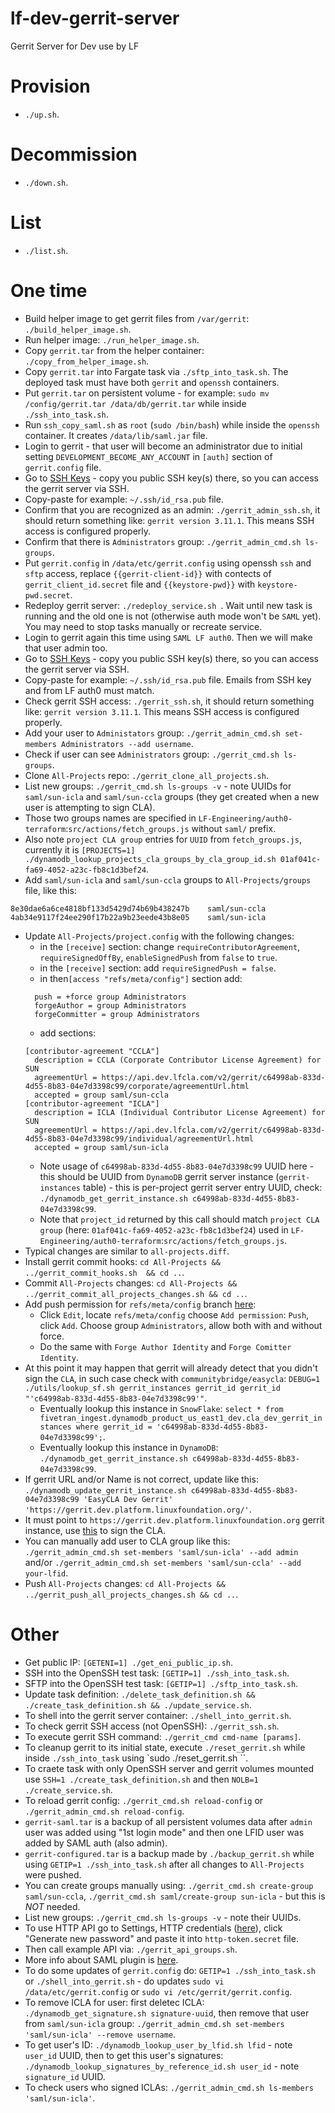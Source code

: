 # lf-dev-gerrit-server
Gerrit Server for Dev use by LF


# Provision

- `` ./up.sh ``.


# Decommission

- `` ./down.sh ``.


# List

- `` ./list.sh ``.


# One time

- Build helper image to get gerrit files from `/var/gerrit`: `` ./build_helper_image.sh ``.
- Run helper image: `` ./run_helper_image.sh ``.
- Copy `gerrit.tar` from the helper container: `` ./copy_from_helper_image.sh ``.
- Copy `gerrit.tar` into Fargate task via `` ./sftp_into_task.sh ``. The deployed task must have both `gerrit` and `openssh` containers.
- Put `gerrit.tar` on persistent volume - for example: `sudo mv /config/gerrit.tar /data/db/gerrit.tar` while inside `` ./ssh_into_task.sh ``.
- Run `ssh_copy_saml.sh` as `root` (`sudo /bin/bash`) while inside the `openssh` container. It creates `/data/lib/saml.jar` file.
- Login to gerrit - that user will become an administrator due to initial setting `DEVELOPMENT_BECOME_ANY_ACCOUNT` in `[auth]` section of `gerrit.config` file.
- Go to [SSH Keys](https://gerrit.dev.platform.linuxfoundation.org/settings/#SSHKeys) - copy you public SSH key(s) there, so you can access the gerrit server via SSH.
- Copy-paste for example: `~/.ssh/id_rsa.pub` file.
- Confirm that you are recognized as an admin: `` ./gerrit_admin_ssh.sh ``, it should return something like: `gerrit version 3.11.1`. This means SSH access is configured properly.
- Confirm that there is `Administrators` group: `` ./gerrit_admin_cmd.sh ls-groups ``.
- Put `gerrit.config` in `/data/etc/gerrit.config` using openssh `ssh` and `sftp` access, replace `{{gerrit-client-id}}` with contects of `gerrit_client_id.secret` file and `{{keystore-pwd}}` with `keystore-pwd.secret`.
- Redeploy gerrit server: `` ./redeploy_service.sh  ``. Wait until new task is running and the old one is not (otherwise auth mode won't be `SAML` yet). You may need to stop tasks manually or recreate service.
- Login to gerrit again this time using `SAML LF auth0`. Then we will make that user admin too.
- Go to [SSH Keys](https://gerrit.dev.platform.linuxfoundation.org/settings/#SSHKeys) - copy you public SSH key(s) there, so you can access the gerrit server via SSH.
- Copy-paste for example: `~/.ssh/id_rsa.pub` file. Emails from SSH key and from LF auth0 must match.
- Check gerrit SSH access: `` ./gerrit_ssh.sh ``, it should return something like: `gerrit version 3.11.1`. This means SSH access is configured properly.
- Add your user to `Administators` group: `` ./gerrit_admin_cmd.sh set-members Administrators --add username ``.
- Check if user can see `Administrators` group: `` ./gerrit_cmd.sh ls-groups ``.
- Clone `All-Projects` repo: `` ./gerrit_clone_all_projects.sh ``.
- List new groups: `` ./gerrit_cmd.sh ls-groups -v `` - note UUIDs for `saml/sun-icla` and `saml/sun-ccla` groups (they get created when a new user is attempting to sign CLA).
- Those two groups names are specified in `LF-Engineering/auth0-terraform`:`src/actions/fetch_groups.js` without `saml/` prefix.
- Also note `project CLA group` entries for `UUID` from `fetch_groups.js`, currently it is `` [PROJECTS=1] ./dynamodb_lookup_projects_cla_groups_by_cla_group_id.sh 01af041c-fa69-4052-a23c-fb8c1d3bef24 ``.
- Add `saml/sun-icla` and `saml/sun-ccla` groups to `All-Projects/groups` file, like this:
```
8e30dae6a6ce4818bf133d5429d74b69b438247b	saml/sun-ccla
4ab34e9117f24ee290f17b22a9b23eede43b8e05	saml/sun-icla
```
- Update `All-Projects/project.config` with the following changes:
  - in the `[receive]` section: change `requireContributorAgreement`, `requireSignedOffBy`, `enableSignedPush` from `false` to `true`.
  - in the `[receive]` section: add `requireSignedPush = false`.
  - in then`[access "refs/meta/config"]` section add:
  ```
    push = +force group Administrators
    forgeAuthor = group Administrators
    forgeCommitter = group Administrators
  ```
  - add sections:
  ```
  [contributor-agreement "CCLA"]
    description = CCLA (Corporate Contributor License Agreement) for SUN
    agreementUrl = https://api.dev.lfcla.com/v2/gerrit/c64998ab-833d-4d55-8b83-04e7d3398c99/corporate/agreementUrl.html
    accepted = group saml/sun-ccla
  [contributor-agreement "ICLA"]
    description = ICLA (Individual Contributor License Agreement) for SUN
    agreementUrl = https://api.dev.lfcla.com/v2/gerrit/c64998ab-833d-4d55-8b83-04e7d3398c99/individual/agreementUrl.html
    accepted = group saml/sun-icla
  ```
  - Note usage of `c64998ab-833d-4d55-8b83-04e7d3398c99` UUID here - this should be UUID from `DynamoDB` gerrit server instance (`gerrit-instances` table) - this is per-project gerrit server entry UUID, check: `` ./dynamodb_get_gerrit_instance.sh c64998ab-833d-4d55-8b83-04e7d3398c99 ``.
  - Note that `project_id` returned by this call should match `project CLA group` (here: `01af041c-fa69-4052-a23c-fb8c1d3bef24`) used in `LF-Engineering/auth0-terraform`:`src/actions/fetch_groups.js`.
- Typical changes are similar to `all-projects.diff`.
- Install gerrit commit hooks: `` cd All-Projects && ../gerrit_commit_hooks.sh  && cd .. ``.
- Commit `All-Projects` changes: `` cd All-Projects && ../gerrit_commit_all_projects_changes.sh && cd .. ``.
- Add push permission for `refs/meta/config` branch [here](https://gerrit.dev.platform.linuxfoundation.org/admin/repos/All-Projects,access):
  - Click `Edit`, locate `refs/meta/config` choose `Add permission`: `Push`, click `Add`. Choose group `Administrators`, allow both with and without force.
  - Do the same with `Forge Author Identity` and `Forge Comitter Identity`.
- At this point it may happen that gerrit will already detect that you didn't sign the `CLA`, in such case check with `communitybridge/easycla`: `` DEBUG=1 ./utils/lookup_sf.sh gerrit_instances gerrit_id gerrit_id "'c64998ab-833d-4d55-8b83-04e7d3398c99'" ``.
  - Eventually lookup this instance in `SnowFlake`: `` select * from fivetran_ingest.dynamodb_product_us_east1_dev.cla_dev_gerrit_instances where gerrit_id = 'c64998ab-833d-4d55-8b83-04e7d3398c99'; ``.
  - Eventually lookup this instance in `DynamoDB`: `` ./dynamodb_get_gerrit_instance.sh c64998ab-833d-4d55-8b83-04e7d3398c99 ``.
- If gerrit URL and/or Name is not correct, update like this: `` ./dynamodb_update_gerrit_instance.sh c64998ab-833d-4d55-8b83-04e7d3398c99 'EasyCLA Dev Gerrit' 'https://gerrit.dev.platform.linuxfoundation.org/' ``.
- It must point to `https://gerrit.dev.platform.linuxfoundation.org` gerrit instance, use [this](https://gerrit.dev.platform.linuxfoundation.org/settings/new-agreement) to sign the CLA.
- You can manually add user to CLA group like this: `` ./gerrit_admin_cmd.sh set-members 'saml/sun-icla' --add admin `` and/or `` ./gerrit_admin_cmd.sh set-members 'saml/sun-ccla' --add your-lfid ``.
- Push `All-Projects` changes: `` cd All-Projects && ../gerrit_push_all_projects_changes.sh && cd .. ``.

# Other

- Get public IP: `` [GETENI=1] ./get_eni_public_ip.sh ``.
- SSH into the OpenSSH test task: `` [GETIP=1] ./ssh_into_task.sh ``.
- SFTP into the OpenSSH test task: `` [GETIP=1] ./sftp_into_task.sh ``.
- Update task definition: `` ./delete_task_definition.sh && ./create_task_definition.sh && ./update_service.sh ``.
- To shell into the gerrit server container: `` ./shell_into_gerrit.sh ``.
- To check gerrit SSH access (not OpenSSH): `` ./gerrit_ssh.sh ``.
- To execute gerrit SSH command: `` ./gerrit_cmd cmd-name [params] ``.
- To cleanup gerrit to its initial state, execute `` ./reset_gerrit.sh `` while inside `` ./ssh_into_task `` using `sudo ./reset_gerrit.sh ``.
- To craete task with only OpenSSH server and gerrit volumes mounted use `` SSH=1 ./create_task_definition.sh `` and then `` NOLB=1 ./create_service.sh ``.
- To reload gerrit config: `` ./gerrit_cmd.sh reload-config `` or `` ./gerrit_admin_cmd.sh reload-config ``.
- `gerrit-saml.tar` is a backup of all persistent volumes data after `admin` user was added using "1st login mode" and then one LFID user was added by SAML auth (also admin).
- `gerrit-configured.tar` is a backup made by `./backup_gerrit.sh` while using `GETIP=1 ./ssh_into_task.sh` after all changes to `All-Projects` were pushed.
- You can create groups manually using: `` ./gerrit_cmd.sh create-group saml/sun-ccla ``, `` ./gerrit_cmd.sh saml/create-group sun-icla `` - but this is *NOT* needed.
- List new groups: `` ./gerrit_cmd.sh ls-groups -v `` - note their UUIDs.
- To use HTTP API go to Settings, HTTP credentials ([here](https://gerrit.dev.platform.linuxfoundation.org/settings/#HTTPCredentials)), click "Generate new password" and paste it into `http-token.secret` file.
- Then call example API via: `` ./gerrit_api_groups.sh ``.
- More info about SAML plugin is [here](https://gerrit.googlesource.com/plugins/saml/).
- To do some updates of `gerrit.config` do: `` GETIP=1 ./ssh_into_task.sh `` or `` ./shell_into_gerrit.sh `` - do updates `sudo vi /data/etc/gerrit.config` or `sudo vi /etc/gerrit/gerrit.config`.
- To remove ICLA for user: first deletec ICLA: `` ./dynamodb_get_signature.sh signature-uuid ``, then remove that user from `saml/sun-icla` group: `` ./gerrit_admin_cmd.sh set-members 'saml/sun-icla' --remove username ``.
- To get user's ID: `` ./dynamodb_lookup_user_by_lfid.sh lfid `` - note `user_id` UUID, then to get this user's signatures: `` ./dynamodb_lookup_signatures_by_reference_id.sh user_id `` - note `signature_id` UUID.
- To check users who signed ICLAs: `` ./gerrit_admin_cmd.sh ls-members 'saml/sun-icla' ``.
